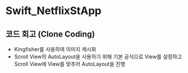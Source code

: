 # Swift_NetflixStApp

## 코드 회고 (Clone Coding)
 - Kingfisher를 사용하여 이미지 캐시화
 - Scroll View의 AutoLayout을 사용하기 위해 기본 공식으로 View를 설정하고 Scroll View에 View를 맞추어 AutoLayout을 진행